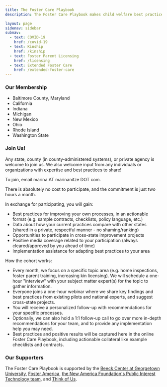 ```yaml
---
title: The Foster Care Playbook
description: The Foster Care Playbook makes child welfare best practices available in actionable formats (e.g. with checklists, copy and paste language, and downloadable material).

layout: page
sidenav: sidebar
subnav:
  - text: COVID-19
    href: /covid-19
  - text: Kinship
    href: /kinship
  - text: Foster Parent Licensing
    href: /licensing
  - text: Extended Foster Care
    href: /extended-foster-care
---
```



### Our Membership

* Baltimore County, Maryland
* California
* Indiana
* Michigan
* New Mexico
* Ohio
* Rhode Island
* Washington State


### Join Us!
Any state, county (in county-administered systems), or private agency is welcome to join us. We also welcome input from any individuals or organizations with expertise and best practices to share!

To join, email marina AT marinanitze DOT com.

There is absolutely no cost to participate, and the commitment is just two hours a month.

In exchange for participating, you will gain:
* Best practices for improving your own processes, in an actionable format (e.g. sample contracts, checklists, policy language, etc.)
* Data about how your current practices compare with other states (shared in a private, respectful manner - no shaming/ranking)
* Opportunities to participate in cross-state improvement projects
* Positive media coverage related to your participation (always cleared/approved by you ahead of time)
* Implementation assistance for adapting best practices to your area

How the cohort works:
* Every month, we focus on a specific topic area (e.g. home inspections, foster parent training, increasing kin licensing). 
We will schedule a one-hour "interview" with your subject matter expert(s) for the topic to gather information.
* Everyone joins a one-hour webinar where we share key findings and best practices from existing pilots and national experts, and suggest cross-state projects.
* You will receive a personalized follow-up with recommendations for your specific processes.
* Optionally, we can also hold a 1:1 follow-up call to go over more in-depth recommendations for your team, and to provide any implementation help you may need.
* Best practices and positive results will be captured here in the online Foster Care Playbook, including actionable collateral like example checklists and contracts.

### Our Supporters

The Foster Care Playbook is supported by the [Beeck Center at Georgetown University](https://global.georgetown.edu/georgetown_units/beeck-center-for-social-impact-and-innovation), [Foster America](https://www.foster-america.org/), [the New America Foundation's Public Interest Technology team](https://www.newamerica.org/public-interest-technology/), and [Think of Us](https://www.thinkof-us.org/).